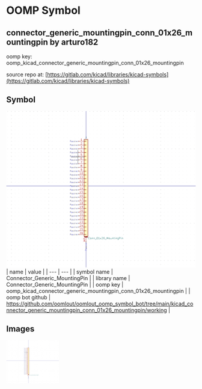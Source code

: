# OOMP Symbol  
## connector_generic_mountingpin_conn_01x26_mountingpin  by arturo182  
  
oomp key: oomp_kicad_connector_generic_mountingpin_conn_01x26_mountingpin  
  
source repo at: [https://gitlab.com/kicad/libraries/kicad-symbols](https://gitlab.com/kicad/libraries/kicad-symbols)  
## Symbol  
  
[![working.png](working_600.png)](working.png)  
| name | value | 
| --- | --- | 
| symbol name | Connector_Generic_MountingPin | 
| library name | Connector_Generic_MountingPin | 
| oomp key | oomp_kicad_connector_generic_mountingpin_conn_01x26_mountingpin | 
| oomp bot github | https://github.com/oomlout/oomlout_oomp_symbol_bot/tree/main/kicad_connector_generic_mountingpin_conn_01x26_mountingpin/working | 
## Images  
  
[![working.png](working_140.png)](working.png)  
